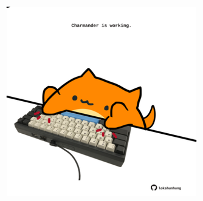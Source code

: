 <!-- built at 29/04/2024, 22:00:49 UTC -->
<p align="center">
  <img width="500" height="500" src="./ReadmeImage.svg">
</p>
